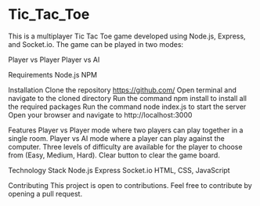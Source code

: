 # Tic_Tac_Toe
This is a multiplayer Tic Tac Toe game developed using Node.js, Express, and Socket.io. The game can be played in two modes:

Player vs Player
Player vs AI

Requirements
Node.js
NPM

Installation
Clone the repository https://github.com/<repo-name>
Open terminal and navigate to the cloned directory
Run the command npm install to install all the required packages
Run the command node index.js to start the server
Open your browser and navigate to http://localhost:3000

Features
Player vs Player mode where two players can play together in a single room.
Player vs AI mode where a player can play against the computer. Three levels of difficulty are available for the player to choose from (Easy, Medium, Hard).
Clear button to clear the game board.

Technology Stack
Node.js
Express
Socket.io
HTML, CSS, JavaScript

Contributing
This project is open to contributions. Feel free to contribute by opening a pull request.
